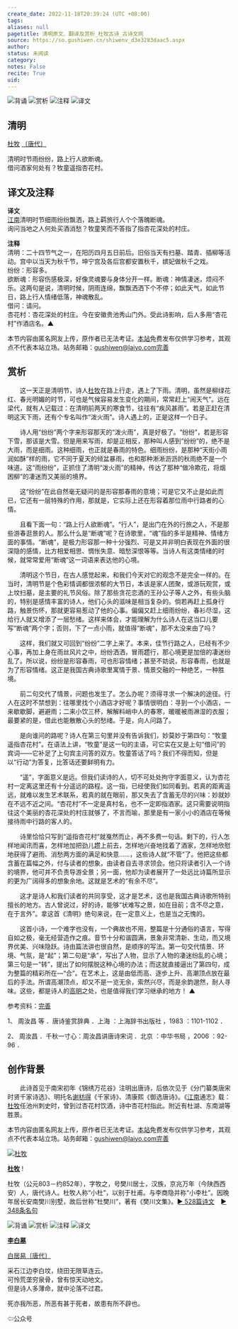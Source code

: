 ```yaml
---
create_date: 2022-11-18T20:39:24 (UTC +08:00)
tags: 
aliases: null
pagetitle: 清明原文、翻译及赏析_杜牧古诗_古诗文网
source: https://so.gushiwen.cn/shiwenv_d3e3283daac5.aspx
author: 
status: 未阅读
category: 
notes: False
recite: True
uid: 
---
```


![背诵](https://song.gushiwen.cn/siteimg/bei-pic.png) ![赏析](https://song.gushiwen.cn/siteimg/shang-pic.png) ![注释](https://song.gushiwen.cn/siteimg/zhu-pic.png) ![译文](https://song.gushiwen.cn/siteimg/yi-pic.png)

## 清明

[杜牧](https://so.gushiwen.cn/authorv_727e9dff8850.aspx) [〔唐代〕](https://so.gushiwen.cn/shiwens/default.aspx?cstr=%e5%94%90%e4%bb%a3)

清明时节雨纷纷，路上行人欲断魂。  
借问酒家何处有？牧童遥指杏花村。

## 译文及注释



**译文**  
[江南](https://so.gushiwen.cn/authorv_487654addba8.aspx)清明时节细雨纷纷飘洒，路上羁旅行人个个落魄断魂。  
询问当地之人何处买酒消愁？牧童笑而不答指了指杏花深处的村庄。

**注释**  
清明：二十四节气之一，在阳历四月五日前后。旧俗当天有扫墓、踏青、插柳等活动。宫中以当天为秋千节，坤宁宫及各后宫都安置秋千，嫔妃做秋千之戏。  
纷纷：形容多。  
欲断魂：形容伤感极深，好像灵魂要与身体分开一样。断魂：神情凄迷，烦闷不乐。这两句是说，清明时候，阴雨连绵，飘飘洒洒下个不停；如此天气，如此节日，路上行人情绪低落，神魂散乱。  
借问：请问。  
杏花村：杏花深处的村庄。今在安徽贵池秀山门外。受此诗影响，后人多用“杏花村”作酒店名。▲

本节内容由匿名网友上传，原作者已无法考证。[本站](https://www.gushiwen.cn/)免费发布仅供学习参考，其观点不代表本站立场。站务邮箱：gushiwen@laiyo.com[完善](https://so.gushiwen.cn/jiucuo.aspx?u=%e7%bf%bb%e8%af%911954%e3%80%8a%e8%af%91%e6%96%87%e5%8f%8a%e6%b3%a8%e9%87%8a%e3%80%8b)

## 赏析



　　这一天正是清明节，诗人[杜牧](https://so.gushiwen.cn/authorv_727e9dff8850.aspx)在路上行走，遇上了下雨。清明，虽然是柳绿花红、春光明媚的时节，可也是气候容易发生变化的期间，常常赶上“闹天气”。远在梁代，就有人记载过：在清明前两天的寒食节，往往有“疾风甚雨”。若是正赶在清明这天下雨，还有个专名叫作“泼火雨”。诗人遇上的，正是这样一个日子。

　　诗人用“纷纷”两个字来形容那天的“泼火雨”，真是好极了。“纷纷”，若是形容下雪，那该是大雪。但是用来写雨，却是正相反，那种叫人感到“纷纷”的，绝不是大雨，而是细雨。这种细雨，也正就是春雨的特色。细雨纷纷，是那种“天街小雨润如酥”样的雨，它不同于夏天的倾盆暴雨，也和那种淅淅沥沥的秋雨绝不是一个味道。这“雨纷纷”，正抓住了清明“泼火雨”的精神，传达了那种“做冷欺花，将烟困柳”的凄迷而又美丽的境界。

　　这“纷纷”在此自然毫无疑问的是形容那春雨的意境；可是它又不止是如此而已，它还有一层特殊的作用，那就是，它实际上还在形容着那位雨中行路者的心情。

　　且看下面一句：“路上行人欲断魂”。“行人”，是出门在外的行旅之人，不是那些游春逛景的人。那么什么是“断魂”呢？在诗歌里，“魂”指的多半是精神、情绪方面的事情。“断魂”，是极力形容那一种十分强烈、可是又并非明白表现在外面的很深隐的感情，比方相爱相思、惆怅失意、暗愁深恨等等。当诗人有这类情绪的时候，就常常爱用“断魂”这一词语来表达他的心境。

　　清明这个节日，在古人感觉起来，和我们今天对它的观念不是完全一样的。在当时，清明节是个色彩情调都很浓郁的大节日，本该是家人团聚，或游玩观赏，或上坟扫墓，是主要的礼节风俗。除了那些贪花恋酒的王孙公子等人之外，有些头脑的，特别是感情丰富的诗人，他们心头的滋味是相当复杂的。倘若再赶上孤身行路，触景伤怀，那就更容易惹动了他的心事。偏偏又赶上细雨纷纷，春衫尽湿，这给行人就又增添了一层愁绪。这样来体会，才能理解为什么诗人在这当口儿要写“断魂”两个字；否则，下了一点小雨，就值得“断魂”，那不太没来由了吗？

　　这样，我们就又可回到“纷纷”二字上来了。本来，佳节行路之人，已经有不少心事，再加上身在雨丝风片之中，纷纷洒洒，冒雨趱行，那心境更是加倍的凄迷纷乱了。所以说，纷纷是形容春雨，可也形容情绪；甚至不妨说，形容春雨，也就是为了形容情绪。这正是我国古典诗歌里寓情于景、情景交融的一种绝艺，一种胜境。

　　前二句交代了情景，问题也发生了。怎么办呢？须得寻求一个解决的途径。行人在这时不禁想到：往哪里找个小酒店才好呢？事情很明白：寻到一个小酒店，一来歇歇脚，避避雨；二来小饮三杯，解解料峭中人的春寒，暖暖被雨淋湿的衣服；最要紧的是，借此也能散散心头的愁绪。于是，向人问路了。

　　是向谁问的路呢？诗人在第三句里并没有告诉我们，妙莫妙于第四句：“牧童遥指杏花村”。在语法上讲，“牧童”是这一句的主语，可它实在又是上句“借问”的宾词——它补足了上句宾主问答的双方。牧童答话了吗？我们不得而知，但是以“行动”为答复，比答话还要鲜明有力。

　　“遥”，字面意义是远。但我们读诗的人，切不可处处拘守字面意义，认为杏花村一定离这里还有十分遥远的路程。这一指，已经使我们如同看到。若真的距离遥远，就难以发生艺术联系，若真的就在眼前，那又失去了含蓄无尽的兴味：妙就妙在不远不近之间。“杏花村”不一定是真村名，也不一定即指酒家。这只需要说明指往这个美丽的杏花深处的村庄就够了，不言而喻，那里是有一家小小的酒店在等候接待雨中行路的客人的。

　　诗里恰恰只写到“遥指杏花村”就戛然而止，再不多费一句话。剩下的，行人怎样地闻讯而喜，怎样地加把劲儿趱上前去，怎样地兴奋地找着了酒家，怎样地欣慰地获得了避雨、消愁两方面的满足和快意……，这些诗人就“不管”了。他把这些都含蓄在篇幅之外，付与读者的想象，由读者自去寻求领会。他只将读者引入一个诗的境界，他可并不负责导游全景；另一面，他却为读者展开了一处远比诗篇所显示的更为广阔得多的想象余地。这就是艺术的“有余不尽”。

　　这才是诗人和我们读者的共同享受，这才是艺术，这也是我国古典诗歌所特别擅长的地方。古人曾说过，好的诗，能够“状难写之景，如在目前；含不尽之意，在于言外”。拿这首《清明》绝句来说，在一定意义上，也是当之无愧的。

　　这首小诗，一个难字也没有，一个典故也不用，整篇是十分通俗的语言，写得自如之极，毫无经营造作之痕。音节十分和谐圆满，景象非常清新、生动，而又境界优美、兴味隐跃。诗由篇法讲也很自然，是顺序的写法。第一句交代情景、环境、气氛，是“起”；第二句是“承”，写出了人物，显示了人物的凄迷纷乱的心境；第三句是一“转”，提出了如何摆脱这种心境的办法；而这就直接逼出了第四句，成为整篇的精彩所在—“合”。在艺术上，这是由低而高、逐步上升、高潮顶点放在最后的手法。所谓高潮顶点，却又不是一览无余，索然兴尽，而是余韵邈然，耐人寻味。这些，都是诗人的[高明](https://so.gushiwen.cn/authorv_244b13feafc9.aspx)之处，也是值得我们学习继承的地方！ ▲

参考资料：[完善](https://so.gushiwen.cn/jiucuo.aspx?u=%e8%b5%8f%e6%9e%902910%e3%80%8a%e8%b5%8f%e6%9e%90%e3%80%8b)

1、 周汝昌 等 ．唐诗鉴赏辞典 ．上海 ：上海辞书出版社 ，1983 ：1101-1102 ．

2、 周汝昌 ．千秋一寸心：周汝昌讲唐诗宋词 ．北京 ：中华书局 ，2006 ：92-96 ．

## 创作背景



　　此诗首见于南宋初年《锦绣万花谷》注明出唐诗，后依次见于《分门纂类唐宋时贤千家诗选》、明托名[谢枋得](https://so.gushiwen.cn/authorv_5ddf11a10ba0.aspx)《千家诗》、清康熙《御选唐诗》。《[江南](https://so.gushiwen.cn/authorv_487654addba8.aspx)通志》载：[杜牧](https://so.gushiwen.cn/authorv_727e9dff8850.aspx)任池州刺史时，曾到过杏花村饮酒，诗中杏花村指此。附近有杜湖、东南湖等胜景。

本节内容由匿名网友上传，原作者已无法考证。[本站](https://www.gushiwen.cn/)免费发布仅供学习参考，其观点不代表本站立场。站务邮箱：gushiwen@laiyo.com[完善](https://so.gushiwen.cn/jiucuo.aspx?u=%e8%b5%8f%e6%9e%9022623%e3%80%8a%e5%88%9b%e4%bd%9c%e8%83%8c%e6%99%af%e3%80%8b)

[![杜牧](https://song.gushiwen.cn/authorImg/dumu.jpg)](https://so.gushiwen.cn/authorv_727e9dff8850.aspx)

[**杜牧**](https://so.gushiwen.cn/authorv_727e9dff8850.aspx) !

杜牧（公元803－约852年），字牧之，号樊川居士，汉族，京兆万年（今陕西西安）人，唐代诗人。杜牧人称“小杜”，以别于杜甫。与李商隐并称“小李杜”。因晚年居长安南樊川别墅，故后世称“杜樊川”，著有《樊川文集》。[► 528篇诗文](https://so.gushiwen.cn/shiwens/default.aspx?astr=%e6%9d%9c%e7%89%a7)　[► 348条名句](https://so.gushiwen.cn/mingjus/default.aspx?astr=%e6%9d%9c%e7%89%a7)

![背诵](https://song.gushiwen.cn/siteimg/bei-pic.png) ![赏析](https://song.gushiwen.cn/siteimg/shang-pic.png) ![注释](https://song.gushiwen.cn/siteimg/zhu-pic.png) ![译文](https://song.gushiwen.cn/siteimg/yi-pic.png)

[**李白墓**](https://so.gushiwen.cn/shiwenv_bd069c2b7711.aspx)

[白居易](https://so.gushiwen.cn/authorv.aspx?name=%e7%99%bd%e5%b1%85%e6%98%93)[〔唐代〕](https://so.gushiwen.cn/shiwens/default.aspx?cstr=%e5%94%90%e4%bb%a3)

采石江边李白坟，绕田无限草连云。  
可怜荒垄穷泉骨，曾有惊天动地文。  
但是诗人多薄命，就中沦落不过君。



死亦我所恶，所恶有甚于死者，故患有所不辟也。

⇦公众号
